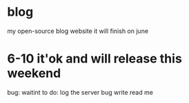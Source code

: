 # blog
my open-source blog website
it will finish on june

# 6-10 it'ok and will release this weekend

bug:
waitint to do: log the server bug
write read me 